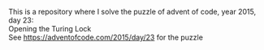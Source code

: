 This is a repository where I solve the puzzle of advent of code, year 2015, day 23:    
Opening the Turing Lock   
See https://adventofcode.com/2015/day/23 for the puzzle
